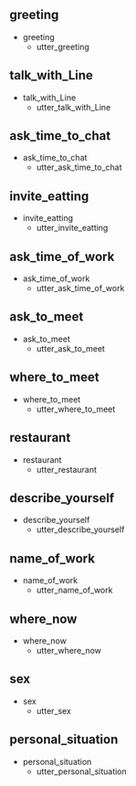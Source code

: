## greeting
* greeting
  - utter_greeting

## talk_with_Line
* talk_with_Line
  - utter_talk_with_Line

## ask_time_to_chat
* ask_time_to_chat
  - utter_ask_time_to_chat

## invite_eatting
* invite_eatting
  - utter_invite_eatting

## ask_time_of_work
* ask_time_of_work
  - utter_ask_time_of_work

## ask_to_meet
* ask_to_meet
  - utter_ask_to_meet

## where_to_meet
* where_to_meet
  - utter_where_to_meet

## restaurant
* restaurant
  - utter_restaurant

## describe_yourself
* describe_yourself
  - utter_describe_yourself

## name_of_work
* name_of_work
  - utter_name_of_work

## where_now
* where_now
  - utter_where_now

## sex
* sex
  - utter_sex

## personal_situation
* personal_situation
  - utter_personal_situation
